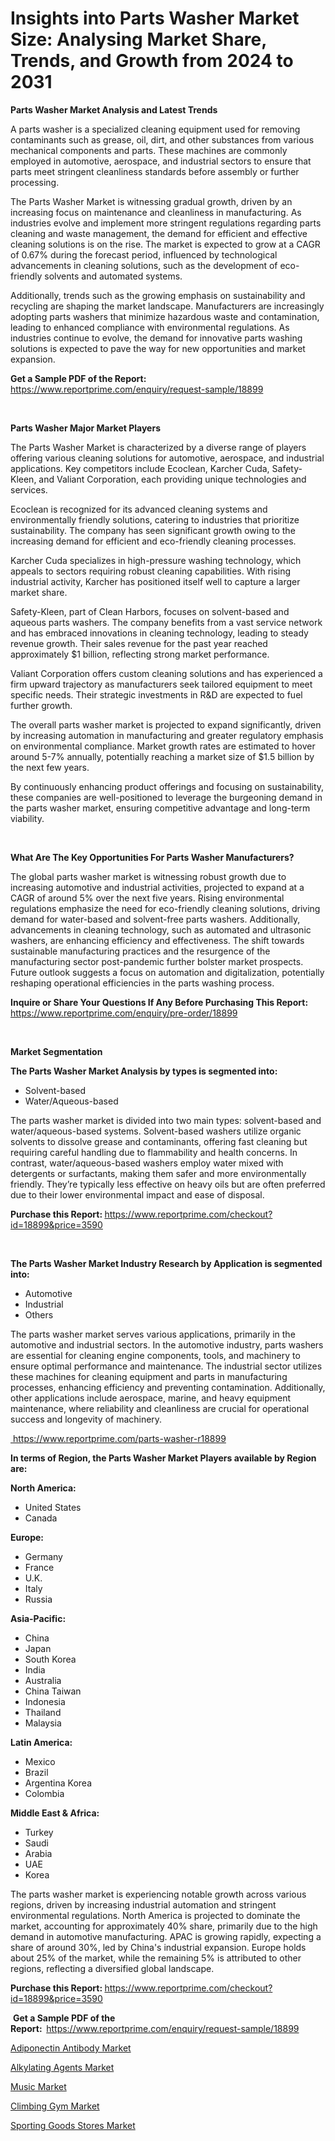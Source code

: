 <p><h1>Insights into Parts Washer Market Size: Analysing Market Share, Trends, and Growth from 2024 to 2031</h1></p><p><strong>Parts Washer Market Analysis and Latest Trends</strong></p>
<p><p>A parts washer is a specialized cleaning equipment used for removing contaminants such as grease, oil, dirt, and other substances from various mechanical components and parts. These machines are commonly employed in automotive, aerospace, and industrial sectors to ensure that parts meet stringent cleanliness standards before assembly or further processing.</p><p>The Parts Washer Market is witnessing gradual growth, driven by an increasing focus on maintenance and cleanliness in manufacturing. As industries evolve and implement more stringent regulations regarding parts cleaning and waste management, the demand for efficient and effective cleaning solutions is on the rise. The market is expected to grow at a CAGR of 0.67% during the forecast period, influenced by technological advancements in cleaning solutions, such as the development of eco-friendly solvents and automated systems. </p><p>Additionally, trends such as the growing emphasis on sustainability and recycling are shaping the market landscape. Manufacturers are increasingly adopting parts washers that minimize hazardous waste and contamination, leading to enhanced compliance with environmental regulations. As industries continue to evolve, the demand for innovative parts washing solutions is expected to pave the way for new opportunities and market expansion.</p></p>
<p><strong>Get a Sample PDF of the Report:&nbsp;</strong> <a href="https://www.reportprime.com/enquiry/request-sample/18899?utm_campaign=103&utm_medium=2&utm_source=Github&utm_content=ia&utm_term=22112024&utm_id=parts-washer">https://www.reportprime.com/enquiry/request-sample/18899</a></p>
<p>&nbsp;</p>
<p><strong>Parts Washer Major Market Players</strong></p>
<p><p>The Parts Washer Market is characterized by a diverse range of players offering various cleaning solutions for automotive, aerospace, and industrial applications. Key competitors include Ecoclean, Karcher Cuda, Safety-Kleen, and Valiant Corporation, each providing unique technologies and services.</p><p>Ecoclean is recognized for its advanced cleaning systems and environmentally friendly solutions, catering to industries that prioritize sustainability. The company has seen significant growth owing to the increasing demand for efficient and eco-friendly cleaning processes.</p><p>Karcher Cuda specializes in high-pressure washing technology, which appeals to sectors requiring robust cleaning capabilities. With rising industrial activity, Karcher has positioned itself well to capture a larger market share.</p><p>Safety-Kleen, part of Clean Harbors, focuses on solvent-based and aqueous parts washers. The company benefits from a vast service network and has embraced innovations in cleaning technology, leading to steady revenue growth. Their sales revenue for the past year reached approximately $1 billion, reflecting strong market performance.</p><p>Valiant Corporation offers custom cleaning solutions and has experienced a firm upward trajectory as manufacturers seek tailored equipment to meet specific needs. Their strategic investments in R&D are expected to fuel further growth.</p><p>The overall parts washer market is projected to expand significantly, driven by increasing automation in manufacturing and greater regulatory emphasis on environmental compliance. Market growth rates are estimated to hover around 5-7% annually, potentially reaching a market size of $1.5 billion by the next few years.</p><p>By continuously enhancing product offerings and focusing on sustainability, these companies are well-positioned to leverage the burgeoning demand in the parts washer market, ensuring competitive advantage and long-term viability.</p></p>
<p>&nbsp;</p>
<p><strong>What Are The Key Opportunities For Parts Washer Manufacturers?</strong></p>
<p><p>The global parts washer market is witnessing robust growth due to increasing automotive and industrial activities, projected to expand at a CAGR of around 5% over the next five years. Rising environmental regulations emphasize the need for eco-friendly cleaning solutions, driving demand for water-based and solvent-free parts washers. Additionally, advancements in cleaning technology, such as automated and ultrasonic washers, are enhancing efficiency and effectiveness. The shift towards sustainable manufacturing practices and the resurgence of the manufacturing sector post-pandemic further bolster market prospects. Future outlook suggests a focus on automation and digitalization, potentially reshaping operational efficiencies in the parts washing process.</p></p>
<p><strong>Inquire or Share Your Questions If Any Before Purchasing This Report:</strong> <a href="https://www.reportprime.com/enquiry/pre-order/18899?utm_campaign=103&utm_medium=2&utm_source=Github&utm_content=ia&utm_term=22112024&utm_id=parts-washer">https://www.reportprime.com/enquiry/pre-order/18899</a></p>
<p>&nbsp;</p>
<p><strong>Market Segmentation</strong></p>
<p><strong>The Parts Washer Market Analysis by types is segmented into:</strong></p>
<p><ul><li>Solvent-based</li><li>Water/Aqueous-based</li></ul></p>
<p><p>The parts washer market is divided into two main types: solvent-based and water/aqueous-based systems. Solvent-based washers utilize organic solvents to dissolve grease and contaminants, offering fast cleaning but requiring careful handling due to flammability and health concerns. In contrast, water/aqueous-based washers employ water mixed with detergents or surfactants, making them safer and more environmentally friendly. They’re typically less effective on heavy oils but are often preferred due to their lower environmental impact and ease of disposal.</p></p>
<p><strong>Purchase this Report:&nbsp;</strong><a href="https://www.reportprime.com/checkout?id=18899&price=3590&utm_campaign=103&utm_medium=2&utm_source=Github&utm_content=ia&utm_term=22112024&utm_id=parts-washer">https://www.reportprime.com/checkout?id=18899&price=3590</a></p>
<p>&nbsp;</p>
<p><strong>The Parts Washer Market Industry Research by Application is segmented into:</strong></p>
<p><ul><li>Automotive</li><li>Industrial</li><li>Others</li></ul></p>
<p><p>The parts washer market serves various applications, primarily in the automotive and industrial sectors. In the automotive industry, parts washers are essential for cleaning engine components, tools, and machinery to ensure optimal performance and maintenance. The industrial sector utilizes these machines for cleaning equipment and parts in manufacturing processes, enhancing efficiency and preventing contamination. Additionally, other applications include aerospace, marine, and heavy equipment maintenance, where reliability and cleanliness are crucial for operational success and longevity of machinery.</p></p>
<p><a href="https://www.reportprime.com/parts-washer-r18899?utm_campaign=103&utm_medium=2&utm_source=Github&utm_content=ia&utm_term=22112024&utm_id=parts-washer">&nbsp;https://www.reportprime.com/parts-washer-r18899</a></p>
<p><strong>In terms of Region, the Parts Washer Market Players available by Region are:</strong></p>
<p>
    <p> <strong> North America: </strong>
        <ul>
            <li>United States</li>
            <li>Canada</li>
        </ul>
        </p> 
    <p> <strong> Europe: </strong>
        <ul>
            <li>Germany</li>
            <li>France</li>
            <li>U.K.</li>
            <li>Italy</li>
            <li>Russia</li>
        </ul>
        </p> 
    <p> <strong> Asia-Pacific: </strong>
        <ul>
            <li>China</li>
            <li>Japan</li>
            <li>South Korea</li>
            <li>India</li>
            <li>Australia</li>
            <li>China Taiwan</li>
            <li>Indonesia</li>
            <li>Thailand</li>
            <li>Malaysia</li>
        </ul>
        </p> 
    <p> <strong> Latin America: </strong>
        <ul>
            <li>Mexico</li>
            <li>Brazil</li>
            <li>Argentina Korea</li>
            <li>Colombia</li>
        </ul>
        </p> 
    <p> <strong> Middle East & Africa: </strong>
        <ul>
            <li>Turkey</li>
            <li>Saudi</li>
            <li>Arabia</li>
            <li>UAE</li>
            <li>Korea</li>
        </ul>
    </p>
    </p>
<p><p>The parts washer market is experiencing notable growth across various regions, driven by increasing industrial automation and stringent environmental regulations. North America is projected to dominate the market, accounting for approximately 40% share, primarily due to the high demand in automotive manufacturing. APAC is growing rapidly, expecting a share of around 30%, led by China's industrial expansion. Europe holds about 25% of the market, while the remaining 5% is attributed to other regions, reflecting a diversified global landscape.</p></p>
<p><strong>Purchase this Report: </strong><a href="https://www.reportprime.com/checkout?id=18899&price=3590&utm_campaign=103&utm_medium=2&utm_source=Github&utm_content=ia&utm_term=22112024&utm_id=parts-washer">https://www.reportprime.com/checkout?id=18899&price=3590</a></p>
<p>&nbsp;<strong>Get a Sample PDF of the Report:&nbsp;&nbsp;</strong><a href="https://www.reportprime.com/enquiry/request-sample/18899?utm_campaign=103&utm_medium=2&utm_source=Github&utm_content=ia&utm_term=22112024&utm_id=parts-washer">https://www.reportprime.com/enquiry/request-sample/18899</a></p>
<p><strong></strong></p>
<p><p><a href="https://issuu.com/reportprime-2/docs/adiponectin-antibody-market-size-20_aba5d7b71d294a?utm_campaign=103&utm_medium=2&utm_source=Github&utm_content=ia&utm_term=22112024&utm_id=parts-washer">Adiponectin Antibody Market</a></p><p><a href="https://issuu.com/reportprime-2/docs/alkylating-agents-market-size-2030._77b585ad6e573c?utm_campaign=103&utm_medium=2&utm_source=Github&utm_content=ia&utm_term=22112024&utm_id=parts-washer">Alkylating Agents Market</a></p><p><a href="https://www.linkedin.com/pulse/global-music-market-future-trends-segment-analysis-revenue-growth-ygace?utm_campaign=103&utm_medium=2&utm_source=Github&utm_content=ia&utm_term=22112024&utm_id=parts-washer">Music Market</a></p><p><a href="https://www.linkedin.com/pulse/how-climbing-gym-market-expectd-grow-144-cagr-upcoming-years-2024-lwgqe?utm_campaign=103&utm_medium=2&utm_source=Github&utm_content=ia&utm_term=22112024&utm_id=parts-washer">Climbing Gym Market</a></p><p><a href="https://www.linkedin.com/pulse/evaluating-market-players-sporting-goods-stores-sector-strengths-s5bre?utm_campaign=103&utm_medium=2&utm_source=Github&utm_content=ia&utm_term=22112024&utm_id=parts-washer">Sporting Goods Stores Market</a></p></p>